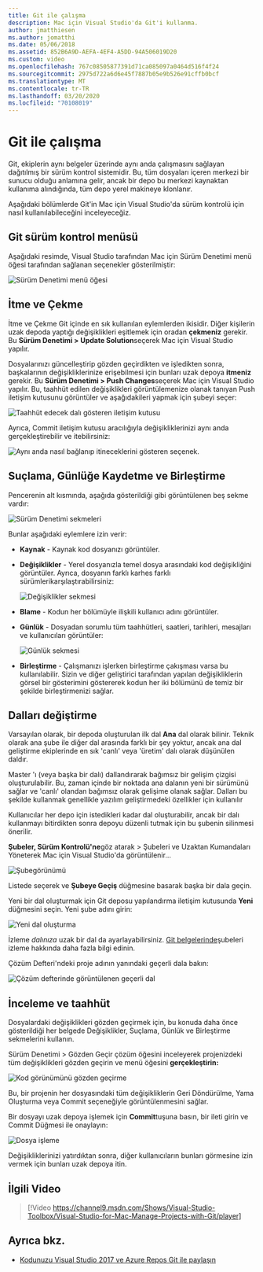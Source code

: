 ```yaml
---
title: Git ile çalışma
description: Mac için Visual Studio'da Git'i kullanma.
author: jmatthiesen
ms.author: jomatthi
ms.date: 05/06/2018
ms.assetid: 852B6A9D-AEFA-4EF4-A5DD-94A506019D20
ms.custom: video
ms.openlocfilehash: 767c08505877391d71ca085097a0464d516f4f24
ms.sourcegitcommit: 2975d722a6d6e45f7887b05e9b526e91cffb0bcf
ms.translationtype: MT
ms.contentlocale: tr-TR
ms.lasthandoff: 03/20/2020
ms.locfileid: "70108019"
---
```

# <a name="working-with-git"></a>Git ile çalışma

Git, ekiplerin aynı belgeler üzerinde aynı anda çalışmasını sağlayan dağıtılmış bir sürüm kontrol sistemidir. Bu, tüm dosyaları içeren merkezi bir sunucu olduğu anlamına gelir, ancak bir depo bu merkezi kaynaktan kullanıma alındığında, tüm depo yerel makineye klonlanır.

Aşağıdaki bölümlerde Git'in Mac için Visual Studio'da sürüm kontrolü için nasıl kullanılabileceğini inceleyeceğiz.

## <a name="git-version-control-menu"></a>Git sürüm kontrol menüsü

Aşağıdaki resimde, Visual Studio tarafından Mac için Sürüm Denetimi menü öğesi tarafından sağlanan seçenekler gösterilmiştir:

![Sürüm Denetimi menü öğesi](media/version-control-gitVersionControlMenu.png)

## <a name="push-and-pull"></a>İtme ve Çekme

İtme ve Çekme Git içinde en sık kullanılan eylemlerden ikisidir. Diğer kişilerin uzak depoda yaptığı değişiklikleri eşitlemek için oradan **çekmeniz** gerekir. Bu **Sürüm Denetimi > Update Solution**seçerek Mac için Visual Studio yapılır.

Dosyalarınızı güncelleştirip gözden geçirdikten ve işledikten sonra, başkalarının değişikliklerinize erişebilmesi için bunları uzak depoya **itmeniz** gerekir. Bu **Sürüm Denetimi > Push Changes**seçerek Mac için Visual Studio yapılır. Bu, taahhüt edilen değişiklikleri görüntülemenize olanak tanıyan Push iletişim kutusunu görüntüler ve aşağıdakileri yapmak için şubeyi seçer:

![Taahhüt edecek dalı gösteren iletişim kutusu](media/version-control-gitPush.png)

Ayrıca, Commit iletişim kutusu aracılığıyla değişikliklerinizi aynı anda gerçekleştirebilir ve itebilirsiniz:

![Aynı anda nasıl bağlanıp itineceklerini gösteren seçenek.](media/version-control-commitPush.png)

## <a name="blame-log-and-merge"></a>Suçlama, Günlüğe Kaydetme ve Birleştirme

Pencerenin alt kısmında, aşağıda gösterildiği gibi görüntülenen beş sekme vardır:

![Sürüm Denetimi sekmeleri](media/version-control-gitTabs.png)

Bunlar aşağıdaki eylemlere izin verir:

* **Kaynak** - Kaynak kod dosyanızı görüntüler.
* **Değişiklikler** - Yerel dosyanızla temel dosya arasındaki kod değişikliğini görüntüler. Ayrıca, dosyanın farklı karhes farklı sürümlerikarşılaştırabilirsiniz:

    ![Değişiklikler sekmesi](media/version-control-gitChange.png)

* **Blame** - Kodun her bölümüyle ilişkili kullanıcı adını görüntüler.
* **Günlük** - Dosyadan sorumlu tüm taahhütleri, saatleri, tarihleri, mesajları ve kullanıcıları görüntüler:

    ![Günlük sekmesi](media/version-control-gitLog.png)

* **Birleştirme** - Çalışmanızı işlerken birleştirme çakışması varsa bu kullanılabilir. Sizin ve diğer geliştirici tarafından yapılan değişikliklerin görsel bir gösterimini göstererek kodun her iki bölümünü de temiz bir şekilde birleştirmenizi sağlar.

## <a name="switching-branches"></a>Dalları değiştirme

Varsayılan olarak, bir depoda oluşturulan ilk dal **Ana** dal olarak bilinir. Teknik olarak ana şube ile diğer dal arasında farklı bir şey yoktur, ancak ana dal geliştirme ekiplerinde en sık 'canlı' veya 'üretim' dalı olarak düşünülen daldır.

Master 'ı (veya başka bir dalı) dallandırarak bağımsız bir gelişim çizgisi oluşturulabilir. Bu, zaman içinde bir noktada ana dalanın yeni bir sürümünü sağlar ve 'canlı' olandan bağımsız olarak gelişime olanak sağlar. Dalları bu şekilde kullanmak genellikle yazılım geliştirmedeki özellikler için kullanılır

Kullanıcılar her depo için istedikleri kadar dal oluşturabilir, ancak bir dalı kullanmayı bitirdikten sonra depoyu düzenli tutmak için bu şubenin silinmesi önerilir.

**Şubeler, Sürüm Kontrolü'ne**göz atarak > Şubeleri ve Uzaktan Kumandaları Yöneterek Mac için Visual Studio'da görüntülenir...

![Şubegörünümü](media/version-control-gitBranch2.png)

Listede seçerek ve **Şubeye Geçiş** düğmesine basarak başka bir dala geçin.

Yeni bir dal oluşturmak için Git deposu yapılandırma iletişim kutusunda **Yeni** düğmesini seçin. Yeni şube adını girin:

![Yeni dal oluşturma](media/version-control-gitBranch.png)

İzleme _dalınıza_ uzak bir dal da ayarlayabilirsiniz. [Git belgelerinde](https://git-scm.com/book/en/v2/Git-Branching-Remote-Branches#Tracking-Branches)şubeleri izleme hakkında daha fazla bilgi edinin.

Çözüm Defteri'ndeki proje adının yanındaki geçerli dala bakın:

 ![Çözüm defterinde görüntülenen geçerli dal](media/version-control-gitBranchName.png)

## <a name="reviewing-and-committing"></a>İnceleme ve taahhüt

Dosyalardaki değişiklikleri gözden geçirmek için, bu konuda daha önce gösterildiği her belgede Değişiklikler, Suçlama, Günlük ve Birleştirme sekmelerini kullanın.

Sürüm Denetimi > Gözden Geçir çözüm öğesini inceleyerek projenizdeki tüm değişiklikleri gözden geçirin ve menü öğesini **gerçekleştirin:**

![Kod görünümünü gözden geçirme](media/version-control-gitReviewCommit.png)

Bu, bir projenin her dosyasındaki tüm değişikliklerin Geri Döndürülme, Yama Oluşturma veya Commit seçeneğiyle görüntülenmesini sağlar.

Bir dosyayı uzak depoya işlemek için **Commit**tuşuna basın, bir ileti girin ve Commit Düğmesi ile onaylayın:

![Dosya işleme](media/version-control-gitCommit.png)

Değişikliklerinizi yatırdıktan sonra, diğer kullanıcıların bunları görmesine izin vermek için bunları uzak depoya itin.

## <a name="related-video"></a>İlgili Video

> [!Video https://channel9.msdn.com/Shows/Visual-Studio-Toolbox/Visual-Studio-for-Mac-Manage-Projects-with-Git/player]

## <a name="see-also"></a>Ayrıca bkz.

* [Kodunuzu Visual Studio 2017 ve Azure Repos Git ile paylaşın](/azure/devops/repos/git/share-your-code-in-git-vs-2017)
